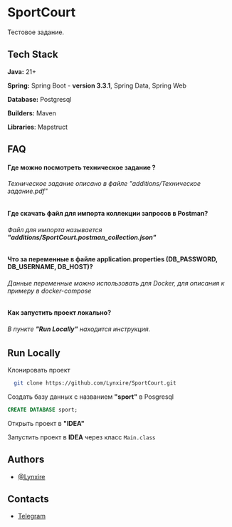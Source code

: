 
# SportCourt

Тестовое задание.


## Tech Stack
**Java:** 21+

**Spring:** Spring Boot - **version 3.3.1**, Spring Data, Spring Web

**Database:** Postgresql

**Builders:** Maven

**Libraries**: Mapstruct



## FAQ

#### Где можно посмотреть техническое задание ?
###### Техническое задание описано в файле "additions/Техническое задание.pdf"

#### Где скачать файл для импорта коллекции запросов в Postman?
###### Файл для импорта называется **"additions/SportCourt.postman_collection.json"**

#### Что за переменные в файле application.properties (DB_PASSWORD, DB_USERNAME, DB_HOST)?
###### Данные переменные можно использовать для Docker, для описания к примеру в docker-compose

#### Как запустить проект локально?

###### В пункте **"Run Locally"** находится инструкция.


## Run Locally

Клонировать проект

```bash
  git clone https://github.com/Lynxire/SportCourt.git
```

Создать базу данных с названием **"sport"** в Posgresql

```sql
CREATE DATABASE sport;
```

Открыть проект в **"IDEA"**

Запустить проект в **IDEA** через класс ``Main.class``


## Authors

- [@Lynxire](https://github.com/Lynxire)
## Contacts
- [Telegram](https://t.me/terabu)

